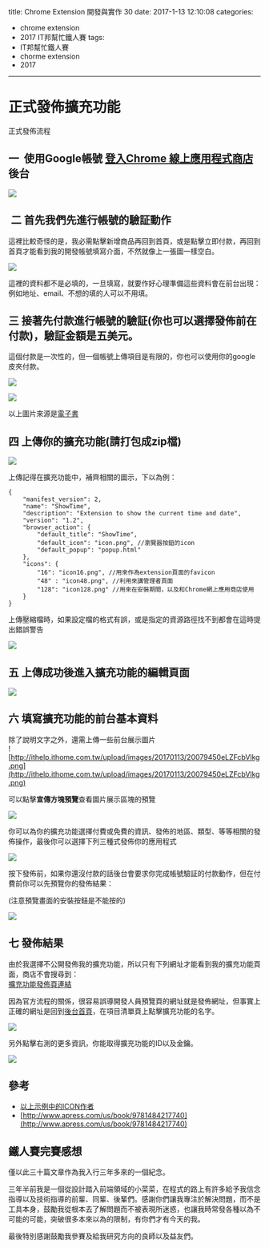 title: Chrome Extension 開發與實作 30
date: 2017-1-13 12:10:08
categories:
- chrome extension
- 2017 IT邦幫忙鐵人賽
tags: 
- IT邦幫忙鐵人賽
- chorme extension
- 2017
---

# 正式發佈擴充功能

正式發佈流程

<!--more-->


## 一  使用Google帳號 [登入Chrome 線上應用程式商店](https://chrome.google.com/webstore/developer/dashboard)後台

![](https://quip.com/blob/FXQAAAUrVsJ/_xBelV8XWaxcCRbZdzGpeA?a=UQ6jKCo8txH25CO0JWVpNNAzR61aBw93Efgi4vVzxQoa)

##  二 首先我們先進行帳號的驗証動作

這裡比較奇怪的是，我必需點擊新增商品再回到首頁，或是點擊立即付款，再回到首頁才能看到我的開發帳號填寫介面，不然就像上一張圖一樣空白。  

![](https://quip.com/blob/FXQAAAUrVsJ/OgHtd_NvQJgKoYGeLXdNjA?a=jrLO92gFvfL0AK1p7HxnixQeKNhaD597ncRJrvG4acoa)

這裡的資料都不是必填的，一旦填寫，就要作好心理準備這些資料會在前台出現：例如地址、email、不想的填的人可以不用填。  

## 三 接著先付款進行帳號的驗証(你也可以選擇發佈前在付款)，驗証金額是五美元。

這個付款是一次性的，但一個帳號上傳項目是有限的，你也可以使用你的google皮夾付款。  

![](https://quip.com/blob/FXQAAAUrVsJ/8ty_k9ggupNZks97fCkpCg?a=O2QjctFajEmVaaaexajGJdDbJ12VtBUwbBFje7lk7jwa)

![](https://quip.com/blob/FXQAAAUrVsJ/b1zc0JVx1_mXPLvWaokKpw?a=brOVbCBF63PapICbpKiVlAPAwpqpbGlWr2vTwv9rK5Aa)

以上圖片來源是[電子書](http://www.apress.com/us/book/9781484217740)  

## 四 上傳你的擴充功能(請打包成zip檔)

![](https://quip.com/blob/FXQAAAUrVsJ/X0yd3yKDAwmdsNIS15wfRw?a=f6CC1oz2AjVBEnu1D8NaM48dYNHWyFHYTIatUhwtPXEa)

上傳記得在擴充功能中，補齊相關的圖示，下以為例：  

```
{  
    "manifest_version": 2,  
    "name": "ShowTime",  
    "description": "Extension to show the current time and date",  
    "version": "1.2",  
    "browser_action": {  
        "default_title": "ShowTime",  
        "default_icon": "icon.png", //瀏覽器按鈕的icon  
        "default_popup": "popup.html"  
    },  
    "icons": {  
        "16": "icon16.png", //用來作為extension頁面的favicon  
        "48" : "icon48.png", //利用來講管理者頁面  
        "128": "icon128.png" //用來在安裝期間，以及和Chrome網上應用商店使用  
    }  
}
```

上傳壓縮檔時，如果設定檔的格式有誤，或是指定的資源路徑找不到都會在這時提出錯誤警告  

![](https://quip.com/blob/FXQAAAUrVsJ/teYMrUhHVpranCq8QRhi7A?a=HqxFsar7vjZ0o6MXfL7vwsR1XGZtHefL7oPT4LZA72Ya)

## 五 上傳成功後進入擴充功能的編輯頁面

![](https://quip.com/blob/FXQAAAUrVsJ/1aY_Nc6eyJJoblu-rGTjyg?a=OfSYaAo1NRrvAwSOjC9yqy4YtckiJ5a6aC1Sa7DDXIMa)

## 六 填寫擴充功能的前台基本資料

除了說明文字之外，還需上傳一些前台展示圖片  
![http://ithelp.ithome.com.tw/upload/images/20170113/20079450eLZFcbVlkg.png](http://ithelp.ithome.com.tw/upload/images/20170113/20079450eLZFcbVlkg.png)

可以點擊**宣傳方塊預覽**查看圖片展示區塊的預覽  

![](https://quip.com/blob/FXQAAAUrVsJ/KijzQV6NBQIjivzC8VCIWA?a=6XunjO7enalwHTNaFuJeIlnyGLEgLkbIDT2shW63Xm0a)

你可以為你的擴充功能選擇付費或免費的資訊、發佈的地區、類型、等等相關的發佈操作，最後你可以選擇下列三種式發佈你的應用程式 

![](https://quip.com/blob/FXQAAAUrVsJ/8Azdck2p3Ji__7WxYDHJhw?a=3eDiI8PV5yuICV2R1Rh8F5lOJxmLF51qCC0Kti1LcbAa)

按下發佈前，如果你還沒付款的話後台會要求你完成帳號驗証的付款動作，但在付費前你可以先預覽你的發佈結果：

(注意預覽畫面的安裝按鈕是不能按的)

![](https://quip.com/blob/FXQAAAUrVsJ/_Vx-OBA_EvaimceXGo4VEg?a=cGtSTBbgqX7JHdFhmciDKAZRabaZwGLeaFM1LIFUwcMa)



## 七 發佈結果

由於我選擇不公開發佈我的擴充功能，所以只有下列網址才能看到我的擴充功能頁面，商店不會搜尋到：  
[擴充功能發佈頁連結](https://chrome.google.com/webstore/detail/%E5%BD%B1%E7%89%87%E6%88%AA%E5%9C%96%E7%AF%84%E4%BE%8B/dhaadjpgjpdbbplnfdhclnlcmpgglnbl)  

因為官方流程的關係，很容易誤導開發人員預覽頁的網址就是發佈網址，但事實上正確的網址是回到[後台首頁](https://chrome.google.com/webstore/developer/dashboard)，在項目清單頁上點擊擴充功能的名字。  

![](https://quip.com/blob/FXQAAAUrVsJ/zWKdA4UHYmCO5QwV0vpK5w?a=7b0t4klMzDQG3G3550WVPnVZaq0APulpRNhLyKRJaCca)

另外點擊右測的更多資訊，你能取得擴充功能的ID以及金鑰。  

![](https://quip.com/blob/FXQAAAUrVsJ/G5dWs6qgi2EZH5zJiEVVBg?a=3tUtzKa12jqhQ47ygQAEyiEM6L0DecPTu7rI2gDD1lga)

## 參考

* [以上示例中的ICON作者](http://www.flaticon.com/authors/madebyoliver)  
* [http://www.apress.com/us/book/9781484217740](http://www.apress.com/us/book/9781484217740)  



## 鐵人賽完賽感想

僅以此三十篇文章作為我入行三年多來的一個紀念。  

三年半前我是一個從設計踏入前端領域的小菜菜，在程式的路上有許多給予我信念指導以及技術指導的前輩、同輩、後輩們。感謝你們讓我專注於解決問題，而不是工具本身，鼓勵我從根本去了解問題而不被表現所迷惑，也讓我時常發各種以為不可能的可能，突破很多本來以為的限制，有你們才有今天的我。  

最後特別感謝鼓勵我參賽及給我研究方向的良師以及益友們。














